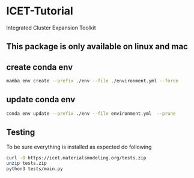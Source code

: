 # ICET-Tutorial

Integrated Cluster Expansion Toolkit

## This package is only available on linux and mac 

## create conda env

```bash
mamba env create --prefix ./env --file ./environment.yml --force
```

## update conda env

```bash
conda env update --prefix ./env --file environment.yml  --prune
```

## Testing

To be sure everything is installed as expected do following 

```bash
curl -O https://icet.materialsmodeling.org/tests.zip
unzip tests.zip
python3 tests/main.py
```
